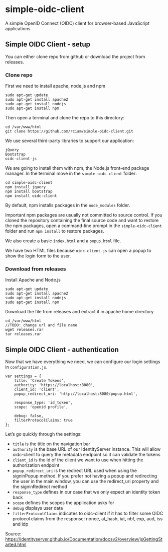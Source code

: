 # simple-oidc-client
A simple OpenID Connect (OIDC) client for browser-based JavaScript applications

## Simple OIDC Client - setup

You can either clone repo from github or download the project from releases.

### Clone repo

First we need to install apache, node.js and npm

```
sudo apt-get update
sudo apt-get install apache2
sudo apt-get install nodejs
sudo apt-get install npm
```
Then open a terminal and clone the repo to this directory:

```
cd /var/www/html
git clone https://github.com/rciam/simple-oidc-client.git
```

We use several third-party libraries to support our application:

```
jQuery
Bootstrap
oidc-client-js
```

We are going to install them with npm, the Node.js front-end package manager. In the terminal move in the `simple-oidc-client` folder:

```
cd simple-oidc-client
npm install jquery
npm install bootstrap
npm install oidc-client
```

By default, npm installs packages in the `node_modules` folder.

Important npm packages are usually not committed to source control. If you cloned the repository containing the final source code and want to restore the npm packages, open a command-line prompt in the `simple-oidc-client` folder and run `npm install` to restore packages.

We also create a basic `index.html` and a `popup.html` file.

We have two HTML files because `oidc-client-js` can open a popup to show the login form to the user.

### Download from releases

Install Apache and Node.js

```
sudo apt-get update
sudo apt-get install apache2
sudo apt-get install nodejs
sudo apt-get install npm
```

Download the file from releases and extract it in apache home directory

```
cd /var/www/html
//TODO: change url and file name
wget releases.rar
tar releases.rar
```

## Simple OIDC Client - authentication

Now that we have everything we need, we can configure our login settings in `configuration.js`.

```
var settings = {
    title: 'Create Tokens',
    authority: 'https://localhost:8080',
    client_id: 'client',
    popup_redirect_uri: 'http://localhost:8080/popup.html',
	
    response_type: 'id_token',
    scope: 'openid profile',
	
    debug: false,
    filterProtocolClaims: true
};
```

Let’s go quickly through the settings:

* `title` is the title on the navigation bar
* `authority` is the base URL of our IdentityServer instance. This will allow oidc-client to query the metadata endpoint so it can validate the tokens
* `client_id` is the id of the client we want to use when hitting the authorization endpoint
* `popup_redirect_uri` is the redirect URL used when using the signinPopup method. If you prefer not having a popup and redirecting the user in the main window, you can use the redirect_uri property and the signinRedirect method
* `response_type` defines in our case that we only expect an identity token back
* `scope` defines the scopes the application asks for
* `debug` displays user data
* `filterProtocolClaims` indicates to oidc-client if it has to filter some OIDC protocol claims from the response: nonce, at_hash, iat, nbf, exp, aud, iss and idp
	
Source: https://identityserver.github.io/Documentation/docsv2/overview/jsGettingStarted.html
